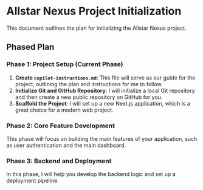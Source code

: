 # Allstar Nexus Project Initialization

This document outlines the plan for initializing the Allstar Nexus project.

## Phased Plan

### Phase 1: Project Setup (Current Phase)

1.  **Create `copilot-instructions.md`**: This file will serve as our guide for the project, outlining the plan and instructions for me to follow.
2.  **Initialize Git and GitHub Repository**: I will initialize a local Git repository and then create a new public repository on GitHub for you.
3.  **Scaffold the Project**: I will set up a new Next.js application, which is a great choice for a modern web project.

### Phase 2: Core Feature Development

This phase will focus on building the main features of your application, such as user authentication and the main dashboard.

### Phase 3: Backend and Deployment

In this phase, I will help you develop the backend logic and set up a deployment pipeline.
